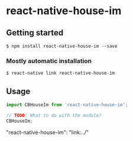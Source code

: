 # react-native-house-im

## Getting started

`$ npm install react-native-house-im --save`

### Mostly automatic installation

`$ react-native link react-native-house-im`

## Usage
```javascript
import CBHouseIm from 'react-native-house-im';

// TODO: What to do with the module?
CBHouseIm;
```

 "react-native-house-im": "link:../"
